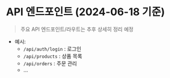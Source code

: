 # API 엔드포인트 (2024-06-18 기준)

> 주요 API 엔드포인트/라우트는 추후 상세히 정리 예정

- 예시:
  - `/api/auth/login` : 로그인
  - `/api/products` : 상품 목록
  - `/api/orders` : 주문 관리
  - ...
